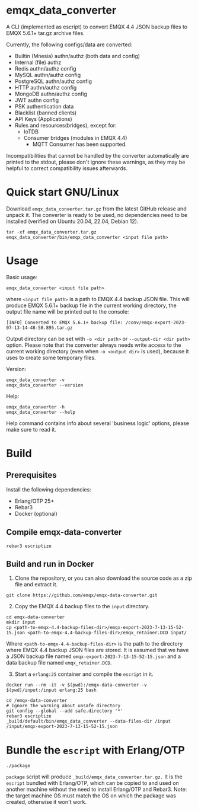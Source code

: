 emqx_data_converter
=====

A CLI (implemented as escript) to convert EMQX 4.4 JSON backup files to EMQX 5.6.1+ tar.gz archive files.

Currently, the following configs/data are converted:

- Builtin (Mnesia) authn/authz (both data and config)
- Internal (file) authz
- Redis authn/authz config
- MySQL authn/authz config
- PostgreSQL authn/authz config
- HTTP authn/authz config
- MongoDB authn/authz config
- JWT authn config
- PSK authentication data
- Blacklist (banned clients)
- API Keys (Applications)
- Rules and resources(bridges), except for:
  - IoTDB
  - Consumer bridges (modules in EMQX 4.4)
    + MQTT Consumer has been supported.

Incompatibilities that cannot be handled by the converter automatically are printed to the stdout,
please don't ignore these warnings, as they may be helpful to correct compatibility issues afterwards.

# Quick start GNU/Linux

Download `emqx_data_converter.tar.gz` from the latest GitHub release and unpack it.
The converter is ready to be used, no dependencies need to be installed (verified on Ubuntu 20.04, 22.04, Debian 12).

```shell
tar -xf emqx_data_converter.tar.gz
emqx_data_converter/bin/emqx_data_converter <input file path>
```

# Usage

Basic usage:

```shell
emqx_data_converter <input file path>
```

where `<input file path>` is a path to  EMQX 4.4 backup JSON file.
This will produce EMQX 5.6.1+ backup file in the current working directory,
the output file name will be printed out to the console:

```
[INFO] Converted to EMQX 5.6.1+ backup file: /conv/emqx-export-2023-07-13-14-48-58.895.tar.gz
```

Output directory can be set with `-o <dir path>` or `--output-dir <dir path>` option.
Please note that the converter always needs write access to the current working directory (even when `-o <output dir>` is used),
because it uses to create some temporary files.

Version:

```shell
emqx_data_converter -v
emqx_data_converter --version
```

Help:

```shell
emqx_data_converter -h
emqx_data_converter --help
```

Help command contains info about several 'business logic' options, please make sure to read it.

# Build

## Prerequisites

Install the following dependencies:

- Erlang/OTP 25+
- Rebar3
- Docker (optional)

## Compile emqx-data-converter

```
rebar3 escriptize
```

## Build and run in Docker

1. Clone the repository, or you can also download the source code as a zip file and extract it.

```shell
git clone https://github.com/emqx/emqx-data-converter.git
```

2. Copy the EMQX 4.4 backup files to the `input` directory.

```shell
cd emqx-data-converter
mkdir input
cp <path-to-emqx-4.4-backup-files-dir>/emqx-export-2023-7-13-15-52-15.json <path-to-emqx-4.4-backup-files-dir>/emqx_retainer.DCD input/
```

Where `<path-to-emqx-4.4-backup-files-dir>` is the path to the directory where EMQX 4.4 backup JSON files are stored. It is assumed that we have a JSON backup file named `emqx-export-2023-7-13-15-52-15.json` and a data backup file named `emqx_retainer.DCD`.

3. Start a `erlang:25` container and compile the `escript` in it.

```shell
docker run --rm -it -v $(pwd):/emqx-data-converter -v $(pwd)/input:/input erlang:25 bash

cd /emqx-data-converter
# Ignore the warning about unsafe directory
git config --global --add safe.directory '*'
rebar3 escriptize
_build/default/bin/emqx_data_converter --data-files-dir /input /input/emqx-export-2023-7-13-15-52-15.json
```

# Bundle the `escript` with Erlang/OTP

```shell
./package
```

`package` script will produce `_build/emqx_data_converter.tar.gz.` It is the `escript` bundled with Erlang/OTP,
which can be copied to and used on another machine without the need to install Erlang/OTP and Rebar3.
Note: the target machine OS must match the OS on which the package was created, otherwise it won't work.
